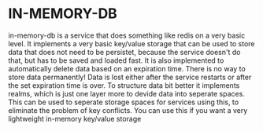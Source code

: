 
# IN-MEMORY-DB
in-memory-db is a service that does something like redis on a very basic
level.
It implements a very basic key/value storage that can be used to store
data that does not need to be persistet, because the service doesn't do that,
but has to be saved and loaded fast. It is also implemented to automatically
delete data based on an expiration time. There is no way to store data permanently!
Data is lost either after the service restarts or after the set expiration time
is over.
To structure data bit better it implements realms, which is just one layer more
to devide data into seperate spaces. This can be used to seperate storage spaces
for services using this, to eliminate the problem of key conflicts.
You can use this if you want a very lightweight in-memory key/value storage